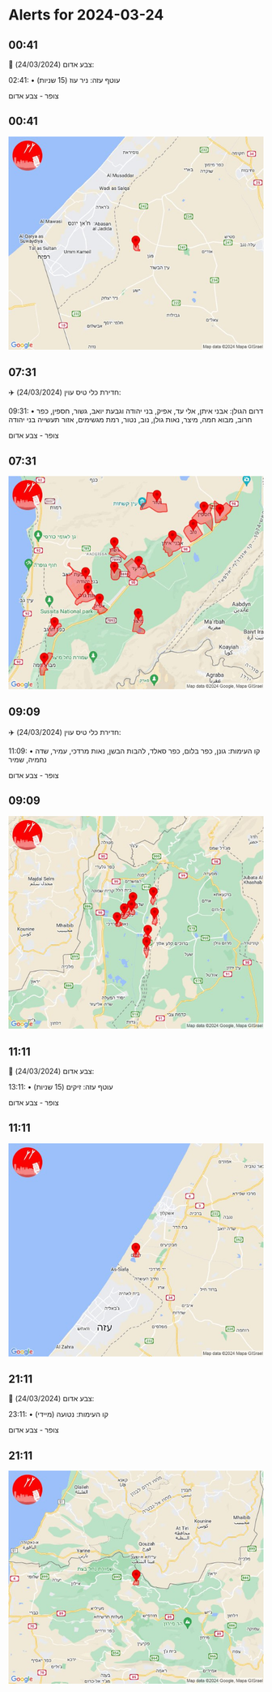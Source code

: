 # Alerts for 2024-03-24

## 00:41

🔴 צבע אדום (24/03/2024):

02:41:
• עוטף עזה: ניר עוז (15 שניות)

צופר - צבע אדום

## 00:41

![Photo](images/19962.jpg)

## 07:31

✈️ חדירת כלי טיס עוין (24/03/2024):

09:31:
• דרום הגולן: אבני איתן, אלי עד, אפיק, בני יהודה וגבעת יואב, גשור, חספין, כפר חרוב, מבוא חמה, מיצר, נאות גולן, נוב, נטור, רמת מגשימים, אזור תעשייה בני יהודה 

צופר - צבע אדום

## 07:31

![Photo](images/19964.jpg)

## 09:09

✈️ חדירת כלי טיס עוין (24/03/2024):

11:09:
• קו העימות: גונן, כפר בלום, כפר סאלד, להבות הבשן, נאות מרדכי, עמיר, שדה נחמיה, שמיר 

צופר - צבע אדום

## 09:09

![Photo](images/19966.jpg)

## 11:11

🔴 צבע אדום (24/03/2024):

13:11:
• עוטף עזה: זיקים (15 שניות)

צופר - צבע אדום

## 11:11

![Photo](images/19968.jpg)

## 21:11

🔴 צבע אדום (24/03/2024):

23:11:
• קו העימות: נטועה (מיידי)

צופר - צבע אדום

## 21:11

![Photo](images/19970.jpg)

